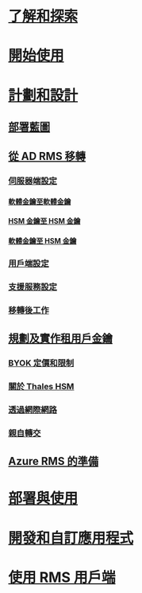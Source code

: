# [了解和探索](/rights-management/understand-explore/azure-rights-management)
# [開始使用](/rights-management/get-started/requirements-azure-rms)
# [計劃和設計](./deployment-roadmap.md)
## [部署藍圖](./deployment-roadmap.md)
## [從 AD RMS 移轉](./migrate-from-ad-rms-to-azure-rms.md)
### [伺服器端設定](./migrate-from-ad-rms-phase1.md)
#### [軟體金鑰至軟體金鑰](migrate-softwarekey-to-softwarekey.md)
#### [HSM 金鑰至 HSM 金鑰](migrate-hsmkey-to-hsmkey.md)
#### [軟體金鑰至 HSM 金鑰](migrate-softwarekey-to-hsmkey.md)
### [用戶端設定](./migrate-from-ad-rms-phase2.md)
### [支援服務設定](./migrate-from-ad-rms-phase3.md)
### [移轉後工作](./migrate-from-ad-rms-phase4.md)
## [規劃及實作租用戶金鑰](./plan-implement-tenant-key.md)
### [BYOK 定價和限制](byok-price-restrictions.md)
### [關於 Thales HSM](thales-hsm.md)
### [透過網際網路](generate-tenant-key-internet.md)
### [親自轉交](generate-tenant-key-in-person.md)
## [Azure RMS 的準備](./prepare.md)
# [部署與使用](/rights-management/deploy-use/activate-service)
# [開發和自訂應用程式](/rights-management/develop/developers-guide)
# [使用 RMS 用戶端](/rights-management/rms-client/use-client)

<!--HONumber=Apr16_HO3-->


